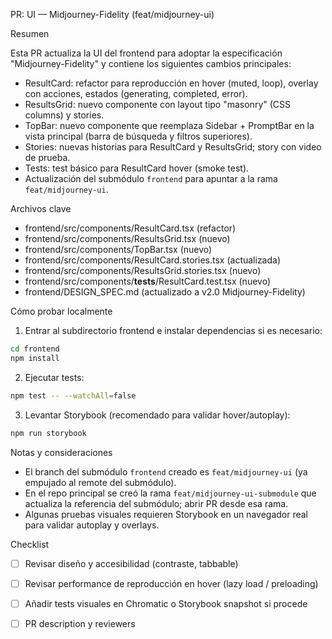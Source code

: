 PR: UI — Midjourney-Fidelity (feat/midjourney-ui)

Resumen

Esta PR actualiza la UI del frontend para adoptar la especificación "Midjourney-Fidelity" y contiene los siguientes cambios principales:

- ResultCard: refactor para reproducción en hover (muted, loop), overlay con acciones, estados (generating, completed, error).
- ResultsGrid: nuevo componente con layout tipo "masonry" (CSS columns) y stories.
- TopBar: nuevo componente que reemplaza Sidebar + PromptBar en la vista principal (barra de búsqueda y filtros superiores).
- Stories: nuevas historias para ResultCard y ResultsGrid; story con video de prueba.
- Tests: test básico para ResultCard hover (smoke test).
- Actualización del submódulo `frontend` para apuntar a la rama `feat/midjourney-ui`.

Archivos clave

- frontend/src/components/ResultCard.tsx (refactor)
- frontend/src/components/ResultsGrid.tsx (nuevo)
- frontend/src/components/TopBar.tsx (nuevo)
- frontend/src/components/ResultCard.stories.tsx (actualizada)
- frontend/src/components/ResultsGrid.stories.tsx (nuevo)
- frontend/src/components/__tests__/ResultCard.test.tsx (nuevo)
- frontend/DESIGN_SPEC.md (actualizado a v2.0 Midjourney-Fidelity)

Cómo probar localmente

1. Entrar al subdirectorio frontend e instalar dependencias si es necesario:

```bash
cd frontend
npm install
```

2. Ejecutar tests:

```bash
npm test -- --watchAll=false
```

3. Levantar Storybook (recomendado para validar hover/autoplay):

```bash
npm run storybook
```

Notas y consideraciones

- El branch del submódulo `frontend` creado es `feat/midjourney-ui` (ya empujado al remote del submódulo).
- En el repo principal se creó la rama `feat/midjourney-ui-submodule` que actualiza la referencia del submódulo; abrir PR desde esa rama.
- Algunas pruebas visuales requieren Storybook en un navegador real para validar autoplay y overlays.

Checklist

- [ ] Revisar diseño y accesibilidad (contraste, tabbable)
- [ ] Revisar performance de reproducción en hover (lazy load / preloading)
- [ ] Añadir tests visuales en Chromatic o Storybook snapshot si procede
- [ ] PR description y reviewers

